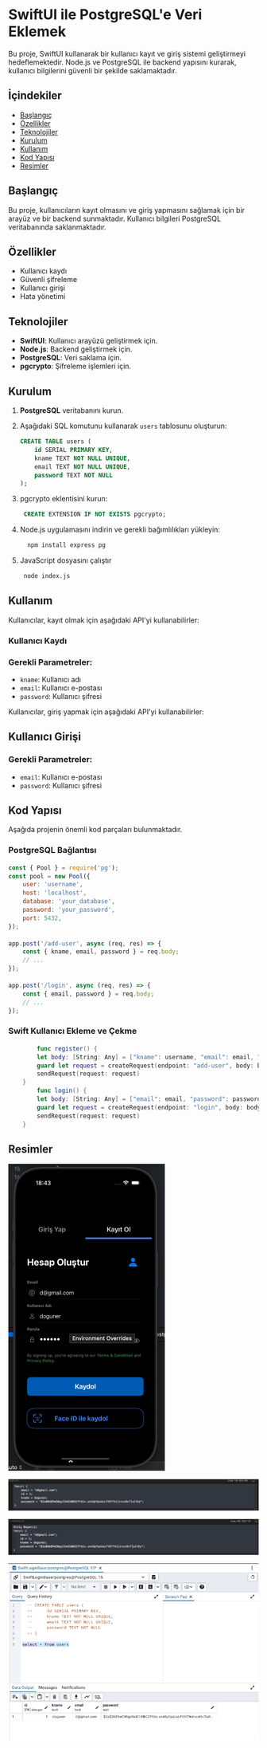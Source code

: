 # SwiftUI ile PostgreSQL'e Veri Eklemek

Bu proje, SwiftUI kullanarak bir kullanıcı kayıt ve giriş sistemi geliştirmeyi hedeflemektedir. Node.js ve PostgreSQL ile backend yapısını kurarak, kullanıcı bilgilerini güvenli bir şekilde saklamaktadır.

## İçindekiler

- [Başlangıç](#başlangıç)
- [Özellikler](#özellikler)
- [Teknolojiler](#teknolojiler)
- [Kurulum](#kurulum)
- [Kullanım](#kullanım)
- [Kod Yapısı](#kod-yapısı)
- [Resimler](#resimler)

## Başlangıç

Bu proje, kullanıcıların kayıt olmasını ve giriş yapmasını sağlamak için bir arayüz ve bir backend sunmaktadır. Kullanıcı bilgileri PostgreSQL veritabanında saklanmaktadır.

## Özellikler

- Kullanıcı kaydı
- Güvenli şifreleme
- Kullanıcı girişi
- Hata yönetimi

## Teknolojiler

- **SwiftUI**: Kullanıcı arayüzü geliştirmek için.
- **Node.js**: Backend geliştirmek için.
- **PostgreSQL**: Veri saklama için.
- **pgcrypto**: Şifreleme işlemleri için.

## Kurulum

1. **PostgreSQL** veritabanını kurun.
2. Aşağıdaki SQL komutunu kullanarak `users` tablosunu oluşturun:

   ```sql
   CREATE TABLE users (
       id SERIAL PRIMARY KEY,
       kname TEXT NOT NULL UNIQUE,
       email TEXT NOT NULL UNIQUE,
       password TEXT NOT NULL
   );
   ```
3. pgcrypto eklentisini kurun:

   ```sql
    CREATE EXTENSION IF NOT EXISTS pgcrypto;
   ```
4. Node.js uygulamasını indirin ve gerekli bağımlılıkları yükleyin:

   ```bash
     npm install express pg
   ```
    
5. JavaScript dosyasını çalıştır
    ```bash
     node index.js
    ```

## Kullanım

Kullanıcılar, kayıt olmak için aşağıdaki API'yi kullanabilirler:

### Kullanıcı Kaydı
### Gerekli Parametreler:
- `kname`: Kullanıcı adı
- `email`: Kullanıcı e-postası
- `password`: Kullanıcı şifresi

Kullanıcılar, giriş yapmak için aşağıdaki API'yi kullanabilirler:

## Kullanıcı Girişi
### Gerekli Parametreler:
- `email`: Kullanıcı e-postası
- `password`: Kullanıcı şifresi

## Kod Yapısı

Aşağıda projenin önemli kod parçaları bulunmaktadır.

### PostgreSQL Bağlantısı

```javascript
const { Pool } = require('pg');
const pool = new Pool({
    user: 'username',
    host: 'localhost',
    database: 'your_database',
    password: 'your_password',
    port: 5432,
});

app.post('/add-user', async (req, res) => {
    const { kname, email, password } = req.body;
    // ...
});

app.post('/login', async (req, res) => {
    const { email, password } = req.body;
    // ...
});
```

### Swift Kullanıcı Ekleme ve Çekme
```swift
        func register() {
        let body: [String: Any] = ["kname": username, "email": email, "password": password]
        guard let request = createRequest(endpoint: "add-user", body: body) else { return }
        sendRequest(request: request)
    }
        func login() {
        let body: [String: Any] = ["email": email, "password": password]
        guard let request = createRequest(endpoint: "login", body: body) else { return }
        sendRequest(request: request)
    }
```

## Resimler
![Ekran Resmi](https://github.com/doguner1/GitImageData/blob/main/PostgreSQLNode/Ekran%20Resmi%202024-10-05%2018.43.44.png?raw=true)


![Ekran Resmi](
https://github.com/doguner1/GitImageData/blob/main/PostgreSQLNode/Ekran%20Resmi%202024-10-05%2018.44.10.png?raw=true)


![Ekran Resmi](https://github.com/doguner1/GitImageData/blob/main/PostgreSQLNode/Ekran%20Resmi%202024-10-05%2018.47.03.png?raw=true)


![Ekran Resmi](https://github.com/doguner1/GitImageData/blob/main/PostgreSQLNode/Ekran%20Resmi%202024-10-05%2018.50.49.png?raw=true)

